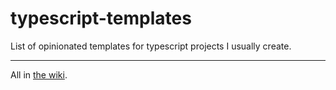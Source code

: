 # typescript-templates

List of opinionated templates for typescript projects I usually create.

---

All in [the wiki](https://github.com/mkvlrn/typescript-templates/wiki).
